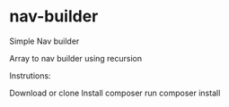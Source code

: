 # nav-builder

Simple Nav builder

Array to nav builder using recursion

Instrutions:

Download or clone
Install composer
run composer install
